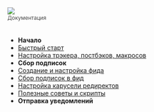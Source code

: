 <div><a href="https://pushflow.net/app/signup" target="_blank"><img src="https://pushflow.net/image/svg/logo.svg"/></a></div>
<div style="font-size: 12px; margin-bottom: 34px; opacity:.8;">Документация</div>



- **Начало**
- [Быстрый старт](/ru/)
- [Настройка трэкера, постбэков, макросов](/ru/tracker.md)
- **Сбор подписок**
- [Создание и настройка фида](/ru/feed.md)
- [Сбор подписок в фид](/ru/feed_collect.md)
- [Настройка карусели редиректов](/ru/feed_carosule.md)
- [Полезные советы и скрипты](/ru/cookbook.md)
- **Отправка уведомлений**

